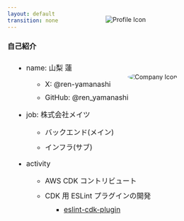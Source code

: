 ```yaml
---
layout: default
transition: none
---
```


<style scoped>
.profile {
  position: absolute;
  top: 90px;
  left: 450px;
}

.mates {
  position: absolute;
  top: 220px;
  left: 500px;
  border-radius: 50%;
}

._bullet li {
  font-size: 1rem !important;
  margin-bottom: 10px !important;
  margin-top: 10px !important;
}
._bullet ul {
  @apply !list-disc text-vprimary;
  font-size: 25px !important;
}
._bullet li::marker {
  @apply inline-block text-vpurple;
	font-weight: bold;
}
</style>

<div class="text-center">

### 自己紹介

</div>

<img src="/profile.png" class="w-11 h-11 mx-10 profile" alt="Profile Icon" />
<img src="/mates.png" class="w-10 h-10 mx-7 mates" alt="Company Icon" />

<div class="_bullet flex items-center justify-center h-full">

* name: 山梨 蓮
  * X: @ren-yamanashi
  * GitHub: @ren_yamanashi

* job: 株式会社メイツ
  * バックエンド(メイン)
  * インフラ(サブ)

* activity
  * AWS CDK コントリビュート
  * CDK 用 ESLint プラグインの開発  
    * [eslint-cdk-plugin](https://eslint-cdk-plugin.dev/)

</div>

<!-- 
自己紹介です。山梨と申します  
株式会社メイツというEdTech企業で主にバックエンドの開発をしています。  
業務でも趣味でもTypeScriptを触ることが多く、個人の活動の方では、AWS CDK という IaC ツール (インフラをコードで構築するツール) のコントリビュートをしたり、CDK 用の ESLint プラグインを開発したりしています

今回は、そのCDK用ESLintプラグインの開発経験をもとに、ESLintカスタムルールについてお話しします。
-->